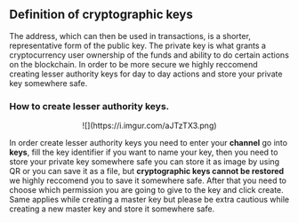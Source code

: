 ## Definition of cryptographic keys
The address, which can then be used in transactions, is a shorter, representative form of the public key. The private key is what grants a cryptocurrency user ownership of the funds and ability to do certain actions on the blockchain. In order to be more secure we highly reccomend creating lesser authority keys for day to day actions and store your private key somewhere safe.

### How to create lesser authority keys.

<center>![](https://i.imgur.com/aJTzTX3.png)</center>

In order  create lesser authority keys you need to enter your **channel** go into **keys**, fill the key identifier if you want to name your key, then you need to store your private key somewhere safe you can store it as image by using QR or you can save it as a file, but **cryptographic keys cannot be restored** we highly reccomend you to save it somewhere safe.
After that you need to choose which permission you are going to give to the key and click create. Same applies while creating a master key but please be extra cautious while creating a new master key and store it somewhere safe.
